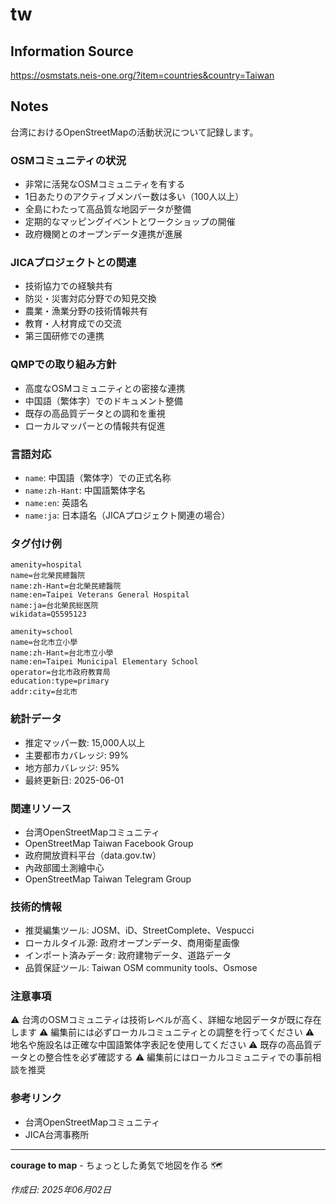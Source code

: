 # tw

## Information Source
https://osmstats.neis-one.org/?item=countries&country=Taiwan

## Notes
台湾におけるOpenStreetMapの活動状況について記録します。

### OSMコミュニティの状況
- 非常に活発なOSMコミュニティを有する
- 1日あたりのアクティブメンバー数は多い（100人以上）
- 全島にわたって高品質な地図データが整備
- 定期的なマッピングイベントとワークショップの開催
- 政府機関とのオープンデータ連携が進展

### JICAプロジェクトとの関連
- 技術協力での経験共有
- 防災・災害対応分野での知見交換
- 農業・漁業分野の技術情報共有
- 教育・人材育成での交流
- 第三国研修での連携

### QMPでの取り組み方針
- 高度なOSMコミュニティとの密接な連携
- 中国語（繁体字）でのドキュメント整備
- 既存の高品質データとの調和を重視
- ローカルマッパーとの情報共有促進

### 言語対応
- `name`: 中国語（繁体字）での正式名称
- `name:zh-Hant`: 中国語繁体字名
- `name:en`: 英語名
- `name:ja`: 日本語名（JICAプロジェクト関連の場合）

### タグ付け例
```
amenity=hospital
name=台北榮民總醫院
name:zh-Hant=台北榮民總醫院
name:en=Taipei Veterans General Hospital
name:ja=台北榮民総医院
wikidata=Q5595123
```

```
amenity=school
name=台北市立小學
name:zh-Hant=台北市立小學
name:en=Taipei Municipal Elementary School
operator=台北市政府教育局
education:type=primary
addr:city=台北市
```

### 統計データ
- 推定マッパー数: 15,000人以上
- 主要都市カバレッジ: 99%
- 地方部カバレッジ: 95%
- 最終更新日: 2025-06-01

### 関連リソース
- 台湾OpenStreetMapコミュニティ
- OpenStreetMap Taiwan Facebook Group
- 政府開放資料平台（data.gov.tw）
- 內政部國土測繪中心
- OpenStreetMap Taiwan Telegram Group

### 技術的情報
- 推奨編集ツール: JOSM、iD、StreetComplete、Vespucci
- ローカルタイル源: 政府オープンデータ、商用衛星画像
- インポート済みデータ: 政府建物データ、道路データ
- 品質保証ツール: Taiwan OSM community tools、Osmose

### 注意事項
⚠️ 台湾のOSMコミュニティは技術レベルが高く、詳細な地図データが既に存在します
⚠️ 編集前には必ずローカルコミュニティとの調整を行ってください
⚠️ 地名や施設名は正確な中国語繁体字表記を使用してください
⚠️ 既存の高品質データとの整合性を必ず確認する
⚠️ 編集前にはローカルコミュニティでの事前相談を推奨

### 参考リンク
- 台湾OpenStreetMapコミュニティ
- JICA台湾事務所

---

**courage to map** - ちょっとした勇気で地図を作る 🗺️

*作成日: 2025年06月02日*

